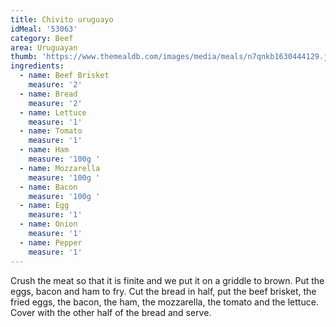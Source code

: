 ```yaml
---
title: Chivito uruguayo
idMeal: '53063'
category: Beef
area: Uruguayan
thumb: 'https://www.themealdb.com/images/media/meals/n7qnkb1630444129.jpg'
ingredients:
  - name: Beef Brisket
    measure: '2'
  - name: Bread
    measure: '2'
  - name: Lettuce
    measure: '1'
  - name: Tomato
    measure: '1'
  - name: Ham
    measure: '100g '
  - name: Mozzarella
    measure: '100g '
  - name: Bacon
    measure: '100g '
  - name: Egg
    measure: '1'
  - name: Onion
    measure: '1'
  - name: Pepper
    measure: '1'
---
```

Crush the meat so that it is finite and we put it on a griddle to brown. Put the eggs, bacon and ham to fry.
Cut the bread in half, put the beef brisket, the fried eggs, the bacon, the ham, the mozzarella, the tomato and the lettuce. Cover with the other half of the bread and serve.
